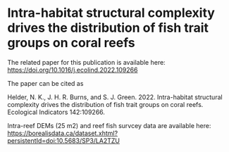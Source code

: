 # Intra-habitat structural complexity drives the distribution of fish trait groups on coral reefs

The related paper for this publication is available here: https://doi.org/10.1016/j.ecolind.2022.109266

The paper can be cited as 

Helder, N. K., J. H. R. Burns, and S. J. Green. 2022. Intra-habitat structural complexity drives the distribution of fish trait groups on coral reefs. Ecological Indicators 142:109266.

Intra-reef DEMs (25 m2) and reef fish survcey data are available here: https://borealisdata.ca/dataset.xhtml?persistentId=doi:10.5683/SP3/LA2TZU




